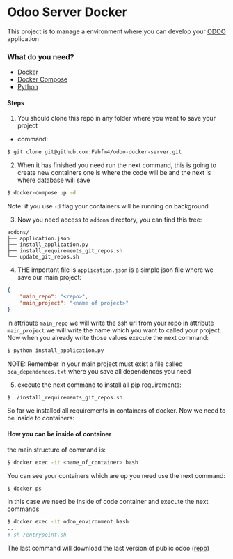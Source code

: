 # Odoo Server Docker
This project is to manage a environment where you can develop your [ODOO](https://www.odoo.com/es_ES/) application


### What do you need?

* [Docker](https://www.docker.com/)
* [Docker Compose](https://docs.docker.com/compose/)
* [Python](python.org)


#### Steps

1. You should clone this repo in any folder where you want to save your project
* command:
```sh
$ git clone git@github.com:Fabfm4/odoo-docker-server.git
```

2. When it has finished you need run the next command, this is going to create new 
containers one is where the code will be and the next is where database will save
```sh
$ docker-compose up -d
```
Note: if you use ```-d``` flag your containers will be running on background

3. Now you need access to ```addons``` directory, you can find this tree:
```tree
addons/
├── application.json
├── install_application.py
├── install_requirements_git_repos.sh
└── update_git_repos.sh
```

4. THE important file is ```application.json``` is a simple json file where we save our main
project:
```json
{
    "main_repo": "<repo>",
    "main_project": "<name of project>"
}
```
in attribute ```main_repo``` we will write the ssh url from your repo
in attribute ```main_project``` we will write the name which you want to called your project. Now
when you already write those values execute the next command:
```sh
$ python install_application.py
```
NOTE: Remember in your main project must exist a file called ```oca_dependences.txt``` where you save all dependences you
need 

5. execute the next command to install all pip requirements: 
```sh
$ ./install_requirements_git_repos.sh
```

So far we installed all requirements in containers of docker. Now we need to be inside to containers:
#### How you can be inside of container

the main structure of command is:
```sh
$ docker exec -it <name_of_container> bash
```
You can see your containers which are up you need use the next command:
```sh
$ docker ps
```

In this case we need be inside of code container and execute the next commands
```sh
$ docker exec -it odoo_environment bash
...
# sh /entrypoint.sh
```

The last command will download the last version of public odoo ([repo](http://github.com/odoo/odoo))


